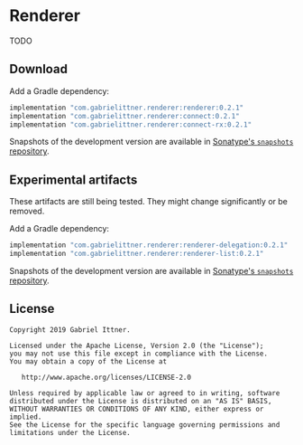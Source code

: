 # Renderer

TODO

## Download

Add a Gradle dependency:

```groovy
implementation "com.gabrielittner.renderer:renderer:0.2.1"
implementation "com.gabrielittner.renderer:connect:0.2.1"
implementation "com.gabrielittner.renderer:connect-rx:0.2.1"
```

Snapshots of the development version are available in [Sonatype's `snapshots` repository][snap].

## Experimental artifacts

These artifacts are still being tested. They might change significantly or be removed.

Add a Gradle dependency:

```groovy
implementation "com.gabrielittner.renderer:renderer-delegation:0.2.1"
implementation "com.gabrielittner.renderer:renderer-list:0.2.1"
```

Snapshots of the development version are available in [Sonatype's `snapshots` repository][snap].

## License

```
Copyright 2019 Gabriel Ittner.

Licensed under the Apache License, Version 2.0 (the "License");
you may not use this file except in compliance with the License.
You may obtain a copy of the License at

   http://www.apache.org/licenses/LICENSE-2.0

Unless required by applicable law or agreed to in writing, software
distributed under the License is distributed on an "AS IS" BASIS,
WITHOUT WARRANTIES OR CONDITIONS OF ANY KIND, either express or implied.
See the License for the specific language governing permissions and
limitations under the License.
```



 [snap]: https://oss.sonatype.org/content/repositories/snapshots/
